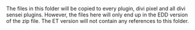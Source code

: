 The files in this folder will be copied to every plugin, divi pixel and all divi sensei plugins. 
However, the files here will only end up in the EDD version of the zip file. The ET version will
not contain any references to this folder.